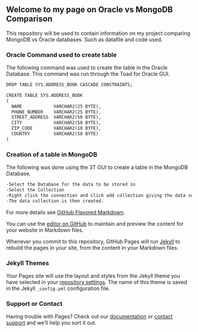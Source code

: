 ## Welcome to my page on Oracle vs MongoDB Comparison
This repository will be used to contain information on my project comparing MongoDB vs Oracle databases. Such as datafile and code used.

### Oracle Command used to create table

The following command was used to create the table in the Oracle Database.
This command was run through the Toad for Oracle GUI.

```markdown
DROP TABLE SYS.ADDRESS_BOOK CASCADE CONSTRAINTS;

CREATE TABLE SYS.ADDRESS_BOOK
(
  NAME            VARCHAR2(25 BYTE),
  PHONE_NUMBER    VARCHAR2(25 BYTE),
  STREET_ADDRESS  VARCHAR2(50 BYTE),
  CITY            VARCHAR2(50 BYTE),
  ZIP_CODE        VARCHAR2(10 BYTE),
  COUNTRY         VARCHAR2(50 BYTE)
)
```
### Creation of a table in MongoDB
The following was done using the 3T GUI to create a table in the MongoDB Database.
```markdown
-Select the Database for the data to be stored in
-Select the Collection
-Right click the connection and click add collection giving the data set a name
-The data collection is then created.
```


For more details see [GitHub Flavored Markdown](https://guides.github.com/features/mastering-markdown/).

You can use the [editor on GitHub](https://github.com/pcat725/pcat725.github.io/edit/master/README.md) to maintain and preview the content for your website in Markdown files.

Whenever you commit to this repository, GitHub Pages will run [Jekyll](https://jekyllrb.com/) to rebuild the pages in your site, from the content in your Markdown files.

### Jekyll Themes

Your Pages site will use the layout and styles from the Jekyll theme you have selected in your [repository settings](https://github.com/pcat725/pcat725.github.io/settings). The name of this theme is saved in the Jekyll `_config.yml` configuration file.

### Support or Contact

Having trouble with Pages? Check out our [documentation](https://help.github.com/categories/github-pages-basics/) or [contact support](https://github.com/contact) and we’ll help you sort it out.
